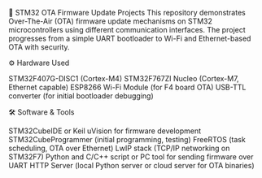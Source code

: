 🚀 STM32 OTA Firmware Update Projects
This repository demonstrates Over-The-Air (OTA) firmware update mechanisms on STM32 microcontrollers using different communication interfaces. 
The project progresses from a simple UART bootloader to Wi-Fi and Ethernet-based OTA with security.


⚙️ Hardware Used

STM32F407G-DISC1 (Cortex-M4)
STM32F767ZI Nucleo (Cortex-M7, Ethernet capable)
ESP8266 Wi-Fi Module (for F4 board OTA)
USB-TTL converter (for initial bootloader debugging)




🛠️ Software & Tools

STM32CubeIDE or Keil uVision for firmware development
STM32CubeProgrammer (initial programming, testing)
FreeRTOS (task scheduling, OTA over Ethernet)
LwIP stack (TCP/IP networking on STM32F7)
Python and C/C++ script or PC tool for sending firmware over UART
HTTP Server (local Python server or cloud server for OTA binaries)
